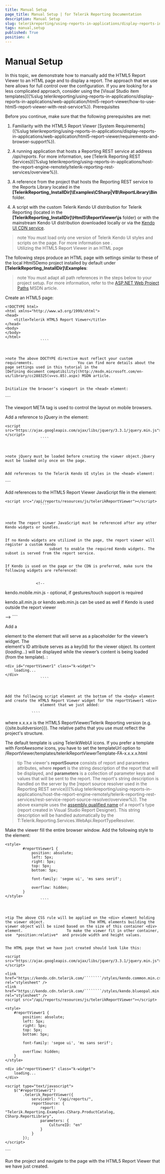 ```yaml
---
title: Manual Setup
page_title: Manual Setup | for Telerik Reporting Documentation
description: Manual Setup
slug: telerikreporting/using-reports-in-applications/display-reports-in-applications/web-application/html5-report-viewer/manual-setup
tags: manual,setup
published: True
position: 4
---
```


# Manual Setup



In this topic, we demonstrate how to manually add the HTML5 Report Viewer to an HTML page and to display a report. The approach that we use here allows for full control over
        the configuration. If you are looking for a less complicated approach, 
        consider using the [Visual Studio item templates]({%slug telerikreporting/using-reports-in-applications/display-reports-in-applications/web-application/html5-report-viewer/how-to-use-html5-report-viewer-with-rest-service%}).
      Prerequisites

Before you continue, make sure that the following prerequisites are met:
        

1. Familiarity with the HTML5 Report Viewer [System Requirements]({%slug telerikreporting/using-reports-in-applications/display-reports-in-applications/web-application/html5-report-viewer/requirements-and-browser-support%}).
            

1. A running application that hosts a Reporting REST service at address */api/reports*. For more information, see
              [Telerik Reporting REST Services]({%slug telerikreporting/using-reports-in-applications/host-the-report-engine-remotely/telerik-reporting-rest-services/overview%}).
            

1. A reference from the project that hosts the Reporting REST service to the Reports Library located in the
              __[TelerikReporting_InstallDir]\Examples\CSharp|VB\ReportLibrary\Bin__ folder. 
            

1. A script with the custom Telerik Kendo UI distribution for Telerik Reporting
              (located in the __[TelerikReporting_InstallDir]\Html5\ReportViewer\js__ folder)
              or with the mainstream Kendo UI distribution downloaded locally or via the
              [Kendo UI CDN service](http://docs.telerik.com/kendo-ui/install/cdn).
            

>note You must load only one version of Telerik Kendo UI styles and scripts on the page.                For more information see [](143e5c03-e69d-416f-9ac0-85c397b22b8e#KendoWidgetsRequirements).              
Utilizing the HTML5 Report Viewer in an HTML page

The following steps produce an HTML page with settings similar to these of the local Html5Demo project
          installed by default under __[TelerikReporting_InstallDir]\Examples__:
        

>note You must adapt all path references in the steps below             to your project setup. For more information, refer to the             [ASP.NET Web Project Paths](http://msdn.microsoft.com/en-us/library/ms178116.aspx)            MSDN article.          


Create an HTML5 page:

````
<!DOCTYPE html>
<html xmlns="http://www.w3.org/1999/xhtml">
<head>    
    <title>Telerik HTML5 Report Viewer</title>  
</head>
<body>    
</body>
</html>
				````



>note The above DOCTYPE directive must reflect your custom requirements.                    You can find more details about the page settings used in this tutorial in the                    [Defining document compatibility](http://msdn.microsoft.com/en-us/library/cc288325(v=vs.85).aspx) MSDN article.                  


Initialize the browser’s viewport in the <head> element:

````
<meta name="viewport" content="width=device-width, initial-scale=1, maximum-scale=1" />
				````



The viewport META tag is used to control the layout on mobile browsers.



Add a reference to jQuery in the <head> element:

````
<script src="https://ajax.googleapis.com/ajax/libs/jquery/3.3.1/jquery.min.js"></script>
				````



>note jQuery must be loaded before creating the viewer object.jQuery must be loaded only once on the page.


Add references to the Telerik Kendo UI styles in the <head> element:

````
<!-- the required Kendo styles -->                  
<link href="https://kendo.cdn.telerik.com/````````/styles/kendo.common.min.css" rel="stylesheet" />
<link href="https://kendo.cdn.telerik.com/````````/styles/kendo.blueopal.min.css" rel="stylesheet" />
				````



Add references to the HTML5 Report Viewer JavaScript file in the <head> element:

````
<script src="/api/reports/resources/js/telerikReportViewer"></script>
				````



>note The report viewer JavaScript must be referenced after any other Kendo widgets or bundles.                  


If no Kendo widgets are utilized in the page, the report viewer will register a custom Kendo
                    subset to enable the required Kendo widgets. The subset is served from the report service.
                

If Kendo is used on the page or the CDN is preferred, make sure the following widgets are referenced:
                

````
                  <!--
<script src="https://kendo.cdn.telerik.com/````````/js/kendo.core.min.js"></script>
<script src="https://kendo.cdn.telerik.com/````````/js/kendo.data.odata.min.js"></script>
<script src="https://kendo.cdn.telerik.com/````````/js/kendo.data.min.js"></script>
<script src="https://kendo.cdn.telerik.com/````````/js/kendo.userevents.min.js"></script>
<script src="https://kendo.cdn.telerik.com/````````/js/kendo.selectable.min.js"></script>
<script src="https://kendo.cdn.telerik.com/````````/js/kendo.calendar.min.js"></script>
<script src="https://kendo.cdn.telerik.com/````````/js/kendo.fx.min.js"></script>
<script src="https://kendo.cdn.telerik.com/````````/js/kendo.draganddrop.min.js"></script>
<script src="https://kendo.cdn.telerik.com/````````/js/kendo.mobile.scroller.min.js"></script>
<script src="https://kendo.cdn.telerik.com/````````/js/kendo.virtuallist.min.js"></script>
<script src="https://kendo.cdn.telerik.com/````````/js/kendo.popup.min.js"></script>
<script src="https://kendo.cdn.telerik.com/````````/js/kendo.list.min.js"></script>
<script src="https://kendo.cdn.telerik.com/````````/js/kendo.combobox.min.js"></script>
<script src="https://kendo.cdn.telerik.com/````````/js/kendo.datepicker.min.js"></script>
<script src="https://kendo.cdn.telerik.com/````````/js/kendo.resizable.min.js"></script>
<script src="https://kendo.cdn.telerik.com/````````/js/kendo.dropdownlist.min.js"></script>
<script src="https://kendo.cdn.telerik.com/````````/js/kendo.multiselect.min.js"></script>
<script src="https://kendo.cdn.telerik.com/````````/js/kendo.splitter.min.js"></script>
<script src="https://kendo.cdn.telerik.com/````````/js/kendo.window.min.js"></script>
<script src="https://kendo.cdn.telerik.com/````````/js/kendo.color.min.js"></script>
<script src="https://kendo.cdn.telerik.com/````````/js/kendo.slider.min.js"></script>
<script src="https://kendo.cdn.telerik.com/````````/js/kendo.button.min.js"></script>
<script src="https://kendo.cdn.telerik.com/````````/js/kendo.colorpicker.min.js"></script>
<script src="https://kendo.cdn.telerik.com/````````/js/kendo.editor.min.js"></script>
<script src="https://kendo.cdn.telerik.com/````````/js/kendo.listview.min.js"></script>
<script src="https://kendo.cdn.telerik.com/````````/js/kendo.menu.min.js"></script>
<script src="https://kendo.cdn.telerik.com/````````/js/kendo.panelbar.min.js"></script>
<script src="https://kendo.cdn.telerik.com/````````/js/kendo.tooltip.min.js"></script>
<script src="https://kendo.cdn.telerik.com/````````/js/kendo.treeview.min.js"></script>
<script src="https://kendo.cdn.telerik.com/````````/js/kendo.touch.min.js"></script>

kendo.mobile.min.js - optional, if gestures/touch support is required
<script src="https://kendo.cdn.telerik.com/````````/js/kendo.mobile.min.js"></script>

kendo.all.min.js or kendo.web.min.js can be used as well if Kendo is used outside the report viewer
<script src="https://kendo.cdn.telerik.com/````````/js/kendo.web.min.js"></script>
-->
                  ````



Add a <div> element to the <body> element that will serve as a placeholder for the viewer’s widget.
                  The <div> element's ID attribute serves as a key(Id) for the viewer object.
                  Its content (*loading...*) will be displayed while the viewer’s content is being loaded (from the template). :
                

````
<div id="reportViewer1" class="k-widget">
    loading...
</div>
				````



Add the following script element at the bottom of the <body> element and create the HTML5 Report Viewer widget for the reportViewer1 <div> 
                element that we just added:

````
<script type="text/javascript">
        $("#reportViewer1")
            .telerik_ReportViewer({
                serviceUrl: "/api/reports/",
                //templateUrl: /ReportViewer/templates/telerikReportViewerTemplate-FA-x.x.x.x.html
                reportSource: { 
					report: "Telerik.Reporting.Examples.CSharp.ProductCatalog, CSharp.ReportLibrary",
					parameters: {
						CultureID: "en"
					}
				}
            });
</script>
				````



where x.x.x.x is the HTML5 ReportViewer/Telerik Reporting version (e.g. {{site.buildversion}}).
                  The relative paths that you use must reflect the project's structure.
                

The default template is using TelerikWebUI icons. If you prefer a template with *FontAwesome* icons, you have to set the 
                  templateUrl option to /ReportViewer/templates/telerikReportViewerTemplate-FA-x.x.x.x.html
                

>tip The viewer's  __reportSource__  consists of report and parameters attributes,                    where  __report__  is the string description of the report that will be displayed, and                     __parameters__  is a collection of parameter keys and values that will be sent to the report.                    The report's string description is handled on the server by the                    [report source resolver used in the Reporting REST service]({%slug telerikreporting/using-reports-in-applications/host-the-report-engine-remotely/telerik-reporting-rest-services/rest-service-report-source-resolver/overview%}).                    The above example uses the [assembly qualified name](http://msdn.microsoft.com/en-us/library/30wyt9tk) of a report's type (report created in Visual Studio Report Designer).                    This string description will be handled automatically by the  T:Telerik.Reporting.Services.WebApi.ReportTypeResolver.                  


Make the viewer fill the entire browser window. Add the following style to the <head> element:

````
<style>
        #reportViewer1 {
            position: absolute;
            left: 5px;
            right: 5px;
            top: 5px;
            bottom: 5px;

            font-family: 'segoe ui', 'ms sans serif';

            overflow: hidden;
        }
</style>
				````



>tip The above CSS rule will be applied on the <div> element holding the viewer object.                    The HTML elements building the viewer object will be sized based on the size of this container <div> element.                    To make the viewer fit in other container, use  *position:relative*  and provide width and height values.                  


The HTML page that we have just created should look like this:

````
<!DOCTYPE html>
<html xmlns="http://www.w3.org/1999/xhtml">
<head>
    <title>Telerik HTML5 Report Viewer</title>
    <meta name="viewport" content="width=device-width, initial-scale=1, maximum-scale=1" />

    <script src="https://ajax.googleapis.com/ajax/libs/jquery/3.3.1/jquery.min.js"></script>
    
    <link href="https://kendo.cdn.telerik.com/````````/styles/kendo.common.min.css" rel="stylesheet" />
    <link href="https://kendo.cdn.telerik.com/````````/styles/kendo.blueopal.min.css" rel="stylesheet" />
    <script src="/api/reports/resources/js/telerikReportViewer"></script>
    
    <style>
        #reportViewer1 {
            position: absolute;
            left: 5px;
            right: 5px;
            top: 5px;
            bottom: 5px;

            font-family: 'segoe ui', 'ms sans serif';

            overflow: hidden;
        }
    </style>
</head>
<body>
    
    <div id="reportViewer1" class="k-widget">
        loading...
    </div>
    
    <script type="text/javascript">
        $("#reportViewer1")
            .telerik_ReportViewer({
                serviceUrl: "/api/reports/",
                reportSource: { 
					report: "Telerik.Reporting.Examples.CSharp.ProductCatalog, CSharp.ReportLibrary",
					parameters: {
						CultureID: "en"
					}
				}
            });
    </script>

</body>
</html>
				````



Run the project and navigate to the page with the HTML5 Report Viewer that we have just created.
